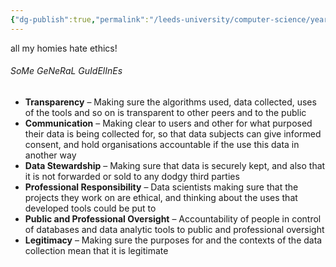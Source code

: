 ```yaml
---
{"dg-publish":true,"permalink":"/leeds-university/computer-science/year-1/databases/10-ethics/10-ethics/"}
---
```


all my homies hate ethics!
###### SoMe GeNeRaL GuIdElInEs
- **Transparency** – Making sure the algorithms used, data collected, uses of the tools and so on is transparent to other peers and to the public
- **Communication** – Making clear to users and other for what purposed their data is being collected for, so that data subjects can give informed consent, and hold organisations accountable if the use this data in another way
- **Data Stewardship** – Making sure that data is securely kept, and also that it is not forwarded or sold to any dodgy third parties
- **Professional Responsibility** – Data scientists making sure that the projects they work on are ethical, and thinking about the uses that developed tools could be put to
- **Public and Professional Oversight** – Accountability of people in control of databases and data analytic tools to public and professional oversight
- **Legitimacy** – Making sure the purposes for and the contexts of the data collection mean that it is legitimate
